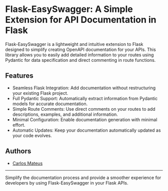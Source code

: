 # Flask-EasySwagger: A Simple Extension for API Documentation in Flask

Flask-EasySwagger is a lightweight and intuitive extension to Flask designed to simplify creating OpenAPI documentation for your APIs. This library allows you to easily add detailed information to your routes using Pydantic for data specification and direct commenting in route functions.

## Features

- Seamless Flask Integration: Add documentation without restructuring your existing Flask project.
- Full Pydantic Support: Automatically extract information from Pydantic models for accurate documentation.
- Simple Route Comments: Use direct comments on your routes to add descriptions, examples, and additional information.
- Minimal Configuration: Enable documentation generation with minimal effort.
- Automatic Updates: Keep your documentation automatically updated as your code evolves.

## Authors

- [Carlos Mateus](https://www.github.com/carl0smat3us)

---
Simplify the documentation process and provide a smoother experience for developers by using Flask-EasySwagger in your Flask APIs.
